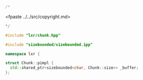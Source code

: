 ```cpp
/*
````
<fpaste ../../src/copyright.md>
```cpp
*/

#include "lxr/chunk.hpp"

#include "sizebounded/sizebounded.ipp"

namespace lxr {

struct Chunk::pimpl {
  std::shared_ptr<sizebounded<char, Chunk::size>> _buffer;
};

````
